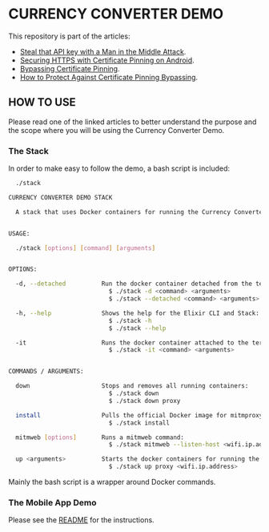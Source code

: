 # CURRENCY CONVERTER DEMO

This repository is part of the articles:

* [Steal that API key with a Man in the Middle Attack](https://blog.approov.io/steal-that-api-key-with-a-man-in-the-middle-attack).
* [Securing HTTPS with Certificate Pinning on Android](https://blog.approov.io/securing-https-with-certificate-pinning-on-android).
* [Bypassing Certificate Pinning](https://blog.approov.io/bypassing-certificate-pinning).
* [How to Protect Against Certificate Pinning Bypassing](https://blog.approov.io/how-to-protect-against-certificate-pinning-bypassing).


## HOW TO USE

Please read one of the linked articles to better understand the purpose and the scope where you will be using the
Currency Converter Demo.

### The Stack

In order to make easy to follow the demo, a bash script is included:

```bash
  ./stack

CURRENCY CONVERTER DEMO STACK

  A stack that uses Docker containers for running the Currency Converter Demo.


USAGE:

  ./stack [options] [command] [arguments]


OPTIONS:

  -d, --detached          Run the docker container detached from the terminal:
                            $ ./stack -d <command> <arguments>
                            $ ./stack --detached <command> <arguments>

  -h, --help              Shows the help for the Elixir CLI and Stack:
                            $ ./stack -h
                            $ ./stack --help

  -it                     Runs the docker container attached to the terminal:
                            $ ./stack -it <command> <arguments>


COMMANDS / ARGUMENTS:

  down                    Stops and removes all running containers:
                            $ ./stack down
                            $ ./stack down proxy

  install                 Pulls the official Docker image for mitmproxy:
                            $ ./stack install

  mitmweb [options]       Runs a mitmweb command:
                            $ ./stack mitmweb --listen-host <wifi.ip.address> --web-iface <wifi.ip.address>

  up <arguments>          Starts the docker containers for running the stack:
                            $ ./stack up proxy <wifi.ip.address>

```

Mainly the bash script is a wrapper around Docker commands.

### The Mobile App Demo

Please see the [README](./mobile-app/android/README.md) for the instructions.
